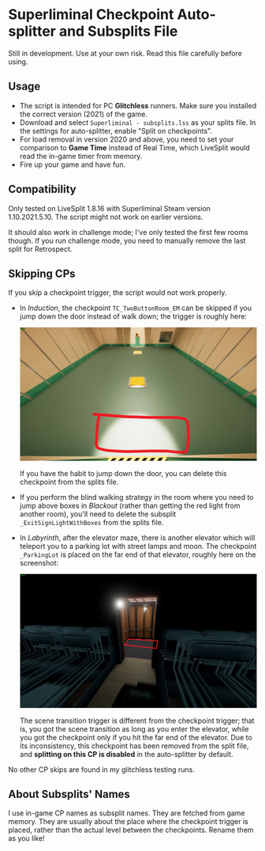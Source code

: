 # Superliminal Checkpoint Auto-splitter and Subsplits File

Still in development. Use at your own risk. Read this file carefully before using.

## Usage

* The script is intended for PC **Glitchless** runners. Make sure you installed the correct version (2021) of the game.
* Download and select `Superliminal - subsplits.lss` as your splits file. In the settings for auto-splitter, enable "Split on checkpoints".
* For load removal in version 2020 and above, you need to set your comparison to **Game Time** instead of Real Time, which LiveSplit would read the in-game timer from memory.
* Fire up your game and have fun.

## Compatibility

Only tested on LiveSplit 1.8.16 with Superliminal Steam version 1.10.2021.5.10.  The script might not work on earlier versions.

It should also work in challenge mode; I've only tested the first few rooms though. If you run challenge mode, you need to manually remove the last split for Retrospect.

## Skipping CPs

If you skip a checkpoint trigger, the script would not work properly.

* In *Induction*, the checkpoint `TC_TwoButtonRoom_EM` can be skipped if you jump down the door instead of walk down; the trigger is roughly here:
  
  ![Position of the checkpoint `TC_TwoButtonRoom_EM`](position_TC_TwoButtonRoom_EM.png)

  If you have the habit to jump down the door, you can delete this checkpoint from the splits file.

* If you perform the blind walking strategy in the room where you need to jump above boxes in *Blackout* (rather than getting the red light from another room), you'll need to delete the subsplit `_ExitSignLightWithBoxes` from the splits file.

* In *Labyrinth*, after the elevator maze, there is another elevator which will teleport you to a parking lot with street lamps and moon. The checkpoint `_ParkingLot` is placed on the far end of that elevator, roughly here on the screenshot:

  ![Position of the checkpoint `_ParkingLot`](position_ParkingLot.png)

  The scene transition trigger is different from the checkpoint trigger; that is, you got the scene transition as long as you enter the elevator, while you got the checkpoint only if you hit the far end of the elevator. Due to its inconsistency, this checkpoint has been removed from the split file, and **splitting on this CP is disabled** in the auto-splitter by default.

No other CP skips are found in my glitchless testing runs.

## About Subsplits' Names

I use in-game CP names as subsplit names. They are fetched from game memory. They are usually about the place where the checkpoint trigger is placed, rather than the actual level between the checkpoints. Rename them as you like!